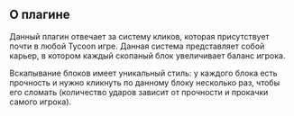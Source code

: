 ## О плагине
Данный плагин отвечает за систему кликов, которая присутствует почти в любой Tycoon игре. Данная система представляет собой карьер, в котором каждый скопаный блок увеличивает баланс игрока.

Вскапывание блоков имеет уникальный стиль: у каждого блока есть прочность и нужно кликнуть по данному блоку несколько раз, чтобы его сломать (количество ударов зависит от прочности и прокачки самого игрока).
